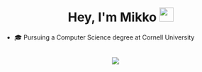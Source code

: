 <div id="user-content-toc">
  <ul align="center">
    <summary><h1 align="center">Hey, I'm Mikko <img src="https://media.giphy.com/media/hvRJCLFzcasrR4ia7z/giphy.gif" width="32"></h1></summary>
  </ul>
</div>

- 🎓 Pursuing a Computer Science degree at Cornell University

<br>

<div align="center">
  <img src="https://skillicons.dev/icons?i=java,python,cpp,ocaml,html,css,flask,docker,git,postman,vscode,github&perline=14" />
</div>

